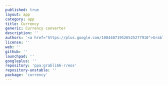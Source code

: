```yaml
---
published: true
layout: app
category: app
title: Currency
generic: Currency converter
description: ''
authors: '<a href="https://plus.google.com/108440719526525277910">Grabli66</a>'
license: ''
web: ''
github: ''
launchpad: ''
googleplus: ''
repository: 'ppa:grabli66-r/eos'
repository-unstable: ''
package: 'currency'
---
```

